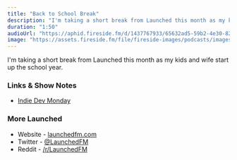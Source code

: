 ```yaml
---
title: "Back to School Break"
description: "I'm taking a short break from Launched this month as my kids and wife start up the school year."
duration: "1:50"
audioUrl: "https://aphid.fireside.fm/d/1437767933/65632ad5-59b2-4e30-82d1-13845dce07dd/492fedc3-b326-497d-8ade-78aadf520c3b.mp3"
image: "https://assets.fireside.fm/file/fireside-images/podcasts/images/6/65632ad5-59b2-4e30-82d1-13845dce07dd/episodes/4/492fedc3-b326-497d-8ade-78aadf520c3b/cover.jpg?v=1"
---
```


<p>I&#39;m taking a short break from Launched this month as my kids and wife start up the school year.</p>

<h3>Links &amp; Show Notes</h3>

<ul>
<li><a href="https://indiedevmonday.com" rel="nofollow">Indie Dev Monday</a></li>
</ul>

<h3>More Launched</h3>

<ul>
<li>Website - <a href="https://launchedfm.com" rel="nofollow">launchedfm.com</a></li>
<li>Twitter - <a href="https://twitter.com/launchedfm" rel="nofollow">@LaunchedFM</a></li>
<li>Reddit - <a href="https://www.reddit.com/r/LaunchedFM/" rel="nofollow">/r/LaunchedFM</a></li>
</ul>
